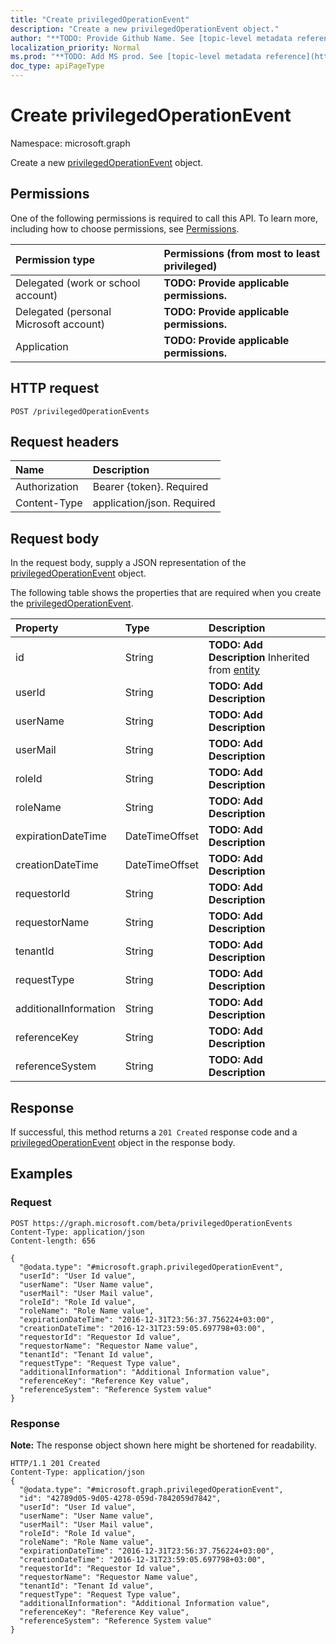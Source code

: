 ```yaml
---
title: "Create privilegedOperationEvent"
description: "Create a new privilegedOperationEvent object."
author: "**TODO: Provide Github Name. See [topic-level metadata reference](https://msgo.azurewebsites.net/add/document/guidelines/metadata.html#topic-level-metadata)**"
localization_priority: Normal
ms.prod: "**TODO: Add MS prod. See [topic-level metadata reference](https://msgo.azurewebsites.net/add/document/guidelines/metadata.html#topic-level-metadata)**"
doc_type: apiPageType
---
```


# Create privilegedOperationEvent

Namespace: microsoft.graph

Create a new [privilegedOperationEvent](../resources/privilegedoperationevent.md) object.

## Permissions
One of the following permissions is required to call this API. To learn more, including how to choose permissions, see [Permissions](/concepts/permissions-reference.md).

|Permission type|Permissions (from most to least privileged)|
|:---|:---|
|Delegated (work or school account)|**TODO: Provide applicable permissions.**|
|Delegated (personal Microsoft account)|**TODO: Provide applicable permissions.**|
|Application|**TODO: Provide applicable permissions.**|

## HTTP request
<!-- {
  "blockType": "ignored"
}
-->
``` http
POST /privilegedOperationEvents
```

## Request headers
|Name|Description|
|:---|:---|
|Authorization|Bearer {token}. Required|
|Content-Type|application/json. Required|

## Request body
In the request body, supply a JSON representation of the [privilegedOperationEvent](../resources/privilegedoperationevent.md) object.

The following table shows the properties that are required when you create the [privilegedOperationEvent](../resources/privilegedoperationevent.md).

|Property|Type|Description|
|:---|:---|:---|
|id|String|**TODO: Add Description** Inherited from [entity](../resources/entity.md)|
|userId|String|**TODO: Add Description**|
|userName|String|**TODO: Add Description**|
|userMail|String|**TODO: Add Description**|
|roleId|String|**TODO: Add Description**|
|roleName|String|**TODO: Add Description**|
|expirationDateTime|DateTimeOffset|**TODO: Add Description**|
|creationDateTime|DateTimeOffset|**TODO: Add Description**|
|requestorId|String|**TODO: Add Description**|
|requestorName|String|**TODO: Add Description**|
|tenantId|String|**TODO: Add Description**|
|requestType|String|**TODO: Add Description**|
|additionalInformation|String|**TODO: Add Description**|
|referenceKey|String|**TODO: Add Description**|
|referenceSystem|String|**TODO: Add Description**|



## Response
If successful, this method returns a `201 Created` response code and a [privilegedOperationEvent](../resources/privilegedoperationevent.md) object in the response body.

## Examples

### Request
<!-- {
  "blockType": "request",
  "name": "create_privilegedoperationevent_from_privilegedoperationevents"
}
-->
``` http
POST https://graph.microsoft.com/beta/privilegedOperationEvents
Content-Type: application/json
Content-length: 656

{
  "@odata.type": "#microsoft.graph.privilegedOperationEvent",
  "userId": "User Id value",
  "userName": "User Name value",
  "userMail": "User Mail value",
  "roleId": "Role Id value",
  "roleName": "Role Name value",
  "expirationDateTime": "2016-12-31T23:56:37.756224+03:00",
  "creationDateTime": "2016-12-31T23:59:05.697798+03:00",
  "requestorId": "Requestor Id value",
  "requestorName": "Requestor Name value",
  "tenantId": "Tenant Id value",
  "requestType": "Request Type value",
  "additionalInformation": "Additional Information value",
  "referenceKey": "Reference Key value",
  "referenceSystem": "Reference System value"
}
```

### Response
**Note:** The response object shown here might be shortened for readability.
<!-- {
  "blockType": "response",
  "truncated": true,
  "@odata.type": "microsoft.graph.privilegedoperationevent"
}
-->
``` http
HTTP/1.1 201 Created
Content-Type: application/json
{
  "@odata.type": "#microsoft.graph.privilegedOperationEvent",
  "id": "42789d05-9d05-4278-059d-7842059d7842",
  "userId": "User Id value",
  "userName": "User Name value",
  "userMail": "User Mail value",
  "roleId": "Role Id value",
  "roleName": "Role Name value",
  "expirationDateTime": "2016-12-31T23:56:37.756224+03:00",
  "creationDateTime": "2016-12-31T23:59:05.697798+03:00",
  "requestorId": "Requestor Id value",
  "requestorName": "Requestor Name value",
  "tenantId": "Tenant Id value",
  "requestType": "Request Type value",
  "additionalInformation": "Additional Information value",
  "referenceKey": "Reference Key value",
  "referenceSystem": "Reference System value"
}
```

